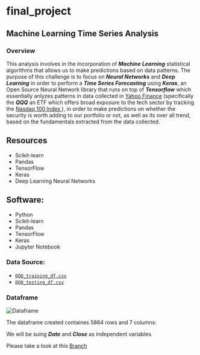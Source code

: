 # final_project
## Machine Learning Time Series Analysis 

### Overview

This analysis involves in the incorporation of ***Machine Learning*** statistical algorithms that allows us to make predictions based on data patterns. The purpose of this challenge is to focus on ***Neural Networks*** and ***Deep Learning*** in order to perform a ***Time Series Forecasting*** using ***Keras***, an Open Source Neural Network library that runs on top of ***Tensorflow*** which essentially anlyzes patterns in data collected in [Yahoo Finance](https://finance.yahoo.com/) (specifically the ***QQQ*** an ETF which offers broad exposure to the tech sector by tracking the [Nasdaq 100 Index ](https://www.investopedia.com/terms/n/nasdaq100.asp)), in order to make predictions on whether the security is worth adding to our portfolio or not, as well as its over all trend, based on the fundamentals extracted from the data collected. 


## Resources 


- Scikit-learn
- Pandas
- TensorFlow
- Keras 
- Deep Learning Neural Networks

## Software:
  - Python 
  - Scikit-learn
  - Pandas
  - TensorFlow
  - Keras 
  - Jupyter Notebook
### Data Source:
  -  [`QQQ_training_df.csv`](QQQ.csv)
  -  [`QQQ_testing_df.csv`](QQQ1.csv)

### Dataframe 

![Dataframe](https://github.com/schoolboycamel/final_project/blob/Paolo/Resources%20/DF_QQQ.png)

The dataframe created containes 5864 rows and 7 columns:

We will be suing ***Date*** and ***Close*** as independent variables


Please take a look at this [Branch](https://github.com/schoolboycamel/final_project/tree/Paolo)
